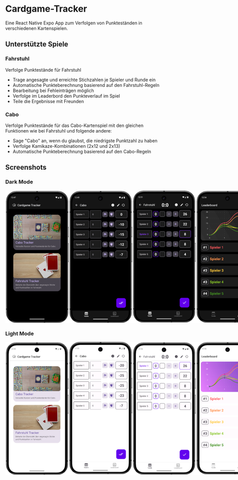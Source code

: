 # Cardgame-Tracker
Eine React Native Expo App zum Verfolgen von Punkteständen in verschiedenen Kartenspielen.

## Unterstützte Spiele

### Fahrstuhl
Verfolge Punktestände für Fahrstuhl
- Trage angesagte und erreichte Stichzahlen je Spieler und Runde ein
- Automatische Punkteberechnung basierend auf den Fahrstuhl-Regeln
- Bearbeitung bei Fehleinträgen möglich
- Verfolge im Leaderbord den Punkteverlauf im Spiel
- Teile die Ergebnisse mit Freunden

### Cabo
Verfolge Punktestände für das Cabo-Kartenspiel mit den gleichen Funktionen wie bei Fahrstuhl und folgende andere:
- Sage "Cabo" an, wenn du glaubst, die niedrigste Punktzahl zu haben
- Verfolge Kamikaze-Kombinationen (2x12 und 2x13)
- Automatische Punkteberechnung basierend auf den Cabo-Regeln

## Screenshots

### Dark Mode

<div style="display: flex; flex-direction: row; justify-content: space-around;">
    <img src="assets/screenshots/home_dark.png" alt="Home Screen" width="200">
    <img src="assets/screenshots/cabo_dark.png" alt="Cabo Tracker" width="200">
    <img src="assets/screenshots/fahrstuhl_dark.png" alt="Fahrstuhl Tracker" width="200">
    <img src="assets/screenshots/leaderboard_fahrstuhl_dark.png" alt="Leaderboard" width="200">
    <img src="assets/screenshots/player_dark.png" alt="Player Leaderbord View" width="200">
</div>

### Light Mode

<div style="display: flex; flex-direction: row; justify-content: space-around;">
    <img src="assets/screenshots/home_light.png" alt="Home Screen" width="200">
    <img src="assets/screenshots/cabo_light.png" alt="Cabo Tracker" width="200">
    <img src="assets/screenshots/fahrstuhl_light.png" alt="Fahrstuhl Tracker" width="200">
    <img src="assets/screenshots/leaderboard_fahrstuhl_light.png" alt="Leaderboard" width="200">
    <img src="assets/screenshots/player_light.png" alt="Player Leaderbord View" width="200">
</div>